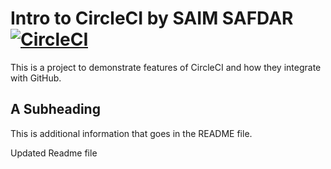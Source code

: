 # Intro to CircleCI by SAIM SAFDAR [![CircleCI](https://circleci.com/gh/codemovement-trainer/community-trainings.svg?style=svg)](https://circleci.com/gh/codemovement-trainer/community-trainings)

This is a project to demonstrate features of CircleCI and how they integrate with GitHub.

## A Subheading

This is additional information that goes in the README file.

Updated Readme file 
